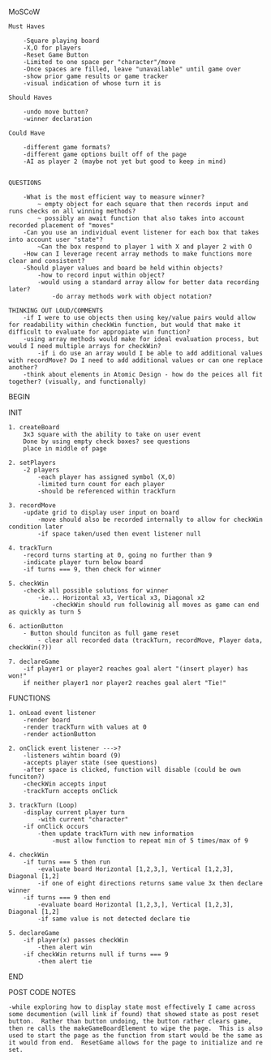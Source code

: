 MoSCoW

    Must Haves

        -Square playing board
        -X,O for players
        -Reset Game Button
        -Limited to one space per "character"/move
        -Once spaces are filled, leave "unavailable" until game over
        -show prior game results or game tracker
        -visual indication of whose turn it is

    Should Haves

        -undo move button?
        -winner declaration

    Could Have

        -different game formats?
        -different game options built off of the page
        -AI as player 2 (maybe not yet but good to keep in mind)


    QUESTIONS

        -What is the most efficient way to measure winner?
            ~ empty object for each square that then records input and runs checks on all winning methods?
            ~ possibly an await function that also takes into account recorded placement of "moves"
        -Can you use an individual event listener for each box that takes into account user "state"?
            ~Can the box respond to player 1 with X and player 2 with O
        -How can I leverage recent array methods to make functions more clear and consistent?
        -Should player values and board be held within objects?
            -how to record input within object?
            -would using a standard array allow for better data recording later?
                -do array methods work with object notation?

    THINKING OUT LOUD/COMMENTS
        -if I were to use objects then using key/value pairs would allow for readability within checkWin function, but would that make it difficult to evaluate for appropiate win function?
        -using array methods would make for ideal evaluation process, but would I need multiple arrays for checkWin?
            -if i do use an array would I be able to add additional values with recordMove? Do I need to add additional values or can one replace another?
        -think about elements in Atomic Design - how do the peices all fit together? (visually, and functionally)

BEGIN

INIT

    1. createBoard
        3x3 square with the ability to take on user event
        Done by using empty check boxes? see questions
        place in middle of page

    2. setPlayers
        -2 players
            -each player has assigned symbol (X,O)
            -limited turn count for each player
            -should be referenced within trackTurn

    3. recordMove
        -update grid to display user input on board
            -move should also be recorded internally to allow for checkWin condition later
            -if space taken/used then event listener null

    4. trackTurn
        -record turns starting at 0, going no further than 9
        -indicate player turn below board
        -if turns === 9, then check for winner

    5. checkWin
        -check all possible solutions for winner
            -ie... Horizontal x3, Vertical x3, Diagonal x2
                -checkWin should run followinig all moves as game can end as quickly as turn 5

    6. actionButton
        - Button should funciton as full game reset
            - clear all recorded data (trackTurn, recordMove, Player data, checkWin(?))

    7. declareGame
        -if player1 or player2 reaches goal alert "(insert player) has won!"
        if neither player1 nor player2 reaches goal alert "Tie!"

FUNCTIONS

    1. onLoad event listener
        -render board
        -render trackTurn with values at 0
        -render actionButton

    2. onClick event listener --->?
        -listeners wihtin board (9)
        -accepts player state (see questions)
        -after space is clicked, function will disable (could be own funciton?)
        -checkWin accepts input
        -trackTurn accepts onClick

    3. trackTurn (Loop)
        -display current player turn
            -with current "character"
        -if onClick occurs
            -then update trackTurn with new information
                -must allow function to repeat min of 5 times/max of 9

    4. checkWin
        -if turns === 5 then run
            -evaluate board Horizontal [1,2,3,], Vertical [1,2,3], Diagonal [1,2]
            -if one of eight directions returns same value 3x then declare winner
        -if turns === 9 then end
            -evaluate board Horizontal [1,2,3,], Vertical [1,2,3], Diagonal [1,2]
            -if same value is not detected declare tie

    5. declareGame
        -if player(x) passes checkWin
            -then alert win
        -if checkWin returns null if turns === 9
            -then alert tie

END

POST CODE NOTES

    -while exploring how to display state most effectively I came across some documention (will link if found) that showed state as post reset button.  Rather than button undoing, the button rather clears game, then re calls the makeGameBoardElement to wipe the page.  This is also used to start the page as the function from start would be the same as it would from end.  ResetGame allows for the page to initialize and re set.
